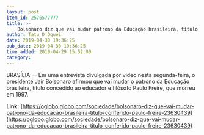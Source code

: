 ```yaml
---
layout: post
item_id: 2576577777
title: >-
    Bolsonaro diz que vai mudar patrono da Educação brasileira, título conferido a Paulo Freire
author: Tatu D'Oquei
date: 2019-04-30 19:36:25
pub_date: 2019-04-30 19:36:25
time_added: 2019-04-29 15:52:00
category: 
---
```


BRASÍLIA — Em uma entrevista divulgada por vídeo nesta segunda-feira, o presidente Jair Bolsonaro afirmou que vai mudar o patrono da Educação brasileira, título concedido ao educador e filósofo Paulo Freire, que morreu em 1997.

**Link:** [https://oglobo.globo.com/sociedade/bolsonaro-diz-que-vai-mudar-patrono-da-educacao-brasileira-titulo-conferido-paulo-freire-23630439](https://oglobo.globo.com/sociedade/bolsonaro-diz-que-vai-mudar-patrono-da-educacao-brasileira-titulo-conferido-paulo-freire-23630439)

